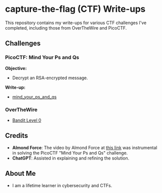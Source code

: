 # capture-the-flag (CTF) Write-ups

This repository contains my write-ups for various CTF challenges I've completed, including those from OverTheWire and PicoCTF.

## Challenges

### PicoCTF: Mind Your Ps and Qs

**Objective:**
- Decrypt an RSA-encrypted message.

**Write-up:**
- [mind_your_ps_and_qs](https://github.com/jsanti1975on/capture-the-flag/tree/main/picoCTF/mind_your_ps_and_qs)

### OverTheWire

- [Bandit Level 0](overthewire/bandit/README.md)

## Credits

- **Almond Force**: The video by Almond Force at [this link](https://youtu.be/17SYQieisMA) was instrumental in solving the PicoCTF "Mind Your Ps and Qs" challenge.
- **ChatGPT**: Assisted in explaining and refining the solution.

## About Me

- I am a lifetime learner in cybersecurity and CTFs.
